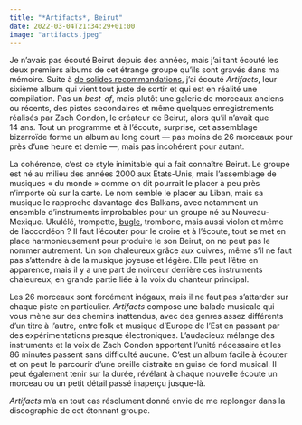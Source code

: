 ```yaml
---
title: "*Artifacts*, Beirut"
date: 2022-03-04T21:34:29+01:00
image: "artifacts.jpeg"
---
```


Je n’avais pas écouté ‌Beirut depuis des années, mais j’ai tant écouté les deux premiers albums de cet étrange groupe qu’ils sont gravés dans ma mémoire. Suite à [de solides recommandations](https://podcaaast.fr/trente-sept/), j’ai écouté *Artifacts*, leur sixième album qui vient tout juste de sortir et qui est en réalité une compilation. Pas un *best-of*, mais plutôt une galerie de morceaux anciens ou récents, des pistes secondaires et même quelques enregistrements réalisés par Zach Condon, le créateur de Beirut, alors qu’il n’avait que 14 ans. Tout un programme et à l’écoute, surprise, cet assemblage bizarroïde forme un album au long court — pas moins de 26 morceaux pour près d’une heure et demie —, mais pas incohérent pour autant.

La cohérence, c’est ce style inimitable qui a fait connaître Beirut. Le groupe est né au milieu des années 2000 aux États-Unis, mais l’assemblage de musiques « du monde » comme on dit pourrait le placer à peu près n’importe où sur la carte. Le nom semble le placer au Liban, mais sa musique le rapproche davantage des Balkans, avec notamment un ensemble d’instruments improbables pour un groupe né au Nouveau-Mexique. Ukulélé, trompette, [bugle](https://fr.wikipedia.org/wiki/Bugle), trombone, mais aussi violon et même de l’accordéon ? Il faut l’écouter pour le croire et à l’écoute, tout se met en place harmonieusement pour produire le son Beirut, on ne peut pas le nommer autrement. Un son chaleureux grâce aux cuivres, même s’il ne faut pas s’attendre à de la musique joyeuse et légère. Elle peut l’être en apparence, mais il y a une part de noirceur derrière ces instruments chaleureux, en grande partie liée à la voix du chanteur principal.

Les 26 morceaux sont forcément inégaux, mais il ne faut pas s’attarder sur chaque piste en particulier. *Artifacts* compose une balade musicale qui vous mène sur des chemins inattendus, avec des genres assez différents d’un titre à l’autre, entre folk et musique d’Europe de l’Est en passant par des expérimentations presque électroniques. L’audacieux mélange des instruments et la voix de Zach Condon apportent l’unité nécessaire et les 86 minutes passent sans difficulté aucune. C’est un album facile à écouter et on peut le parcourir d’une oreille distraite en guise de fond musical. Il peut également tenir sur la durée, révélant à chaque nouvelle écoute un morceau ou un petit détail passé inaperçu jusque-là. 

*Artifacts* m’a en tout cas résolument donné envie de me replonger dans la discographie de cet étonnant groupe.
